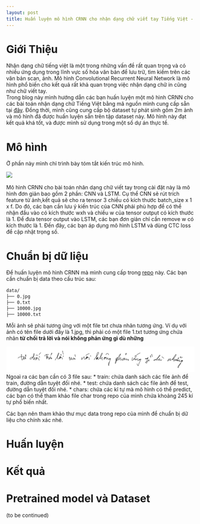 ```yaml
---
layout: post
title: Huấn luyện mô hình CRNN cho nhận dạng chữ viết tay Tiếng Việt - How to train your dragon. 
---
```

# Giới Thiệu
Nhận dạng chữ tiếng việt là một trong những vấn đề rất quan trọng và có nhiều ứng dụng trong lĩnh vực số hóa văn bản để lưu trữ, tìm kiếm trên các văn bản scan, ảnh. Mô hình Convolutional Recurrent Neural Network là mô hình phổ biến cho kết quả rất khả quan trọng việc nhận dạng chữ in cũng như chữ viết tay. <br/> Trong blog này mình hướng dẫn các bạn huấn luyện một mô hình CRNN cho các bài toán nhận dạng chữ Tiếng Việt bằng mã nguồn mình cung cấp sẵn tại [đây](https://github.com/pbcquoc/crnn). Đồng thời, mình cũng cung cấp bộ dataset tự phát sinh gồm 2m ảnh và mô hình đã được huấn luyện sẵn trên tập dataset này. Mô hình này đạt kết quả khá tốt, và được mình sử dụng trong một số dự án thực tế. 

# Mô hình
Ở phần này mình chỉ trình bày tóm tắt kiến trúc mô hình. 
<div class="img-div" markdown="0">
    <img src="https://github.com/pbcquoc/crnn/raw/master/img/crnn.png" />
</div>

Mô hình CRNN cho bài toán nhân dạng chữ viết tay trong cài đặt này là mô hình đơn giản bao gồm 2 phần: CNN và LSTM. Cụ thể CNN sẽ rút trích feature từ ảnh,kết quả sẽ cho ra tensor 3 chiều có kích thước batch_size x 1 x f. Do đó, các bạn cần lưu ý kiến trúc của CNN phải phù hợp để có thể nhận đầu vào có kích thước wxh và chiều w của tensor output có kích thước là 1. Để đưa tensor output vào LSTM, các bạn đơn giản chỉ cần remove w có kích thước là 1. Đến đây, các bạn áp dụng mô hình LSTM và dùng CTC loss để cập nhật trọng số. 

# Chuẩn bị dữ liệu
Để huấn luyện mô hình CRNN mà mình cung cấp trong [repo](https://github.com/pbcquoc/crnn) này. Các bạn cần chuẩn bị data theo cấu trúc sau:
```
data/
├── 0.jpg
├── 0.txt
├── 10000.jpg
├── 10000.txt
```
Mỗi ảnh sẽ phải tương ứng với một file txt chưa nhãn tương ứng. Ví dụ với ảnh có tên file dưới đấy là 1.jpg, thì phải có một file 1.txt tương ứng chứa nhãn **từ chối trả lời và nói không phản ứng gì dù những**
<div class="img-div" markdown="0">
    <img src="/images/crnn_ex.png" />
</div>
Ngoaì ra các bạn cần có 3 file sau:
* train: chứa danh sách các file ảnh để train, đường dẫn tuyệt đối nhé. 
* test: chứa danh sách các file ảnh để test, đường dẫn tuyệt đối nhé. 
* chars: chứa các kĩ tự mà mô hình có thể predict, các bạn có thể tham khảo file char trong repo của mình chứa khoảng 245 kí tự phổ biến nhất. 

Các bạn nên tham khảo thư mục data trong repo của mình để chuẩn bị dữ liệu cho chính xác nhé. 

# Huấn luyện

# Kết quả

# Pretrained model và Dataset

(to be continued)
